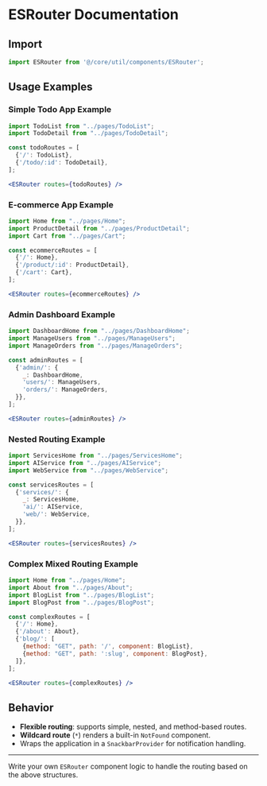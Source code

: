 # ESRouter Documentation

## Import

```js
import ESRouter from '@/core/util/components/ESRouter';
```

## Usage Examples

### Simple Todo App Example

```jsx
import TodoList from "../pages/TodoList";
import TodoDetail from "../pages/TodoDetail";

const todoRoutes = [
  {'/': TodoList},
  {'/todo/:id': TodoDetail},
];

<ESRouter routes={todoRoutes} />
```

### E-commerce App Example

```jsx
import Home from "../pages/Home";
import ProductDetail from "../pages/ProductDetail";
import Cart from "../pages/Cart";

const ecommerceRoutes = [
  {'/': Home},
  {'/product/:id': ProductDetail},
  {'/cart': Cart},
];

<ESRouter routes={ecommerceRoutes} />
```

### Admin Dashboard Example

```jsx
import DashboardHome from "../pages/DashboardHome";
import ManageUsers from "../pages/ManageUsers";
import ManageOrders from "../pages/ManageOrders";

const adminRoutes = [
  {'admin/': {
    _: DashboardHome,
    'users/': ManageUsers,
    'orders/': ManageOrders,
  }},
];

<ESRouter routes={adminRoutes} />
```

### Nested Routing Example

```jsx
import ServicesHome from "../pages/ServicesHome";
import AIService from "../pages/AIService";
import WebService from "../pages/WebService";

const servicesRoutes = [
  {'services/': {
    _: ServicesHome,
    'ai/': AIService,
    'web/': WebService,
  }},
];

<ESRouter routes={servicesRoutes} />
```

### Complex Mixed Routing Example

```jsx
import Home from "../pages/Home";
import About from "../pages/About";
import BlogList from "../pages/BlogList";
import BlogPost from "../pages/BlogPost";

const complexRoutes = [
  {'/': Home},
  {'/about': About},
  {'blog/': [
    {method: "GET", path: '/', component: BlogList},
    {method: "GET", path: ':slug', component: BlogPost},
  ]},
];

<ESRouter routes={complexRoutes} />
```

## Behavior

- **Flexible routing**: supports simple, nested, and method-based routes.
- **Wildcard route** (`*`) renders a built-in `NotFound` component.
- Wraps the application in a `SnackbarProvider` for notification handling.

---

Write your own `ESRouter` component logic to handle the routing based on the above structures.

